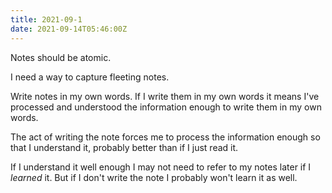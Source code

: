 ```yaml
---
title: 2021-09-1
date: 2021-09-14T05:46:00Z
---
```


Notes should be atomic.

I need a way to capture fleeting notes.

Write notes in my own words. If I write them in my own words it means I've
processed and understood the information enough to write them in my own words.

The act of writing the note forces me to process the information enough so that
I understand it, probably better than if I just read it. 

If I understand it well enough I may not need to refer to my notes later if I
_learned_ it. But if I don't write the note I probably won't learn it as well.
